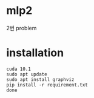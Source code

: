 # mlp2
2번 problem

# installation
	cuda 10.1
	sudo apt update
	sudo apt install graphviz
	pip install -r requirement.txt
	done
